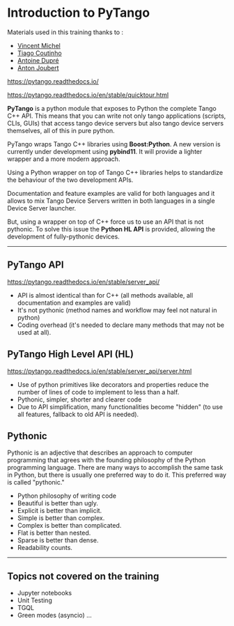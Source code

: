 # Introduction to PyTango

Materials used in this training thanks to : 

* [Vincent Michel](https://github.com/vxgmichel)
* [Tiago Coutinho](https://github.com/tiagocoutinho)
* [Antoine Dupré](https://github.com/AntoineDupre)
* [Anton Joubert](https://github.com/ajoubertza)

https://pytango.readthedocs.io/

https://pytango.readthedocs.io/en/stable/quicktour.html

**PyTango** is a python module that exposes to Python the complete Tango C++ API. This means that you can write not only tango applications (scripts, CLIs, GUIs) that access tango device servers but also tango device servers themselves, all of this in pure python.

PyTango wraps Tango C++ libraries using **Boost:Python**. A new version is currently under development using **pybind11**. It will provide a lighter wrapper and a more modern approach.

Using a Python wrapper on top of Tango C++ libraries helps to standardize the behaviour of the two development APIs. 

Documentation and feature examples are valid for both languages and it allows to mix Tango Device Servers written in both languages in a single Device Server launcher.

But, using a wrapper on top of C++ force us to use an API that is not pythonic. To solve this issue the **Python HL API** is provided, allowing the development of fully-pythonic devices.

----

## PyTango API

https://pytango.readthedocs.io/en/stable/server_api/

* API is almost identical than for C++ (all methods available, all documentation and examples are valid)
* It's not pythonic (method names and workflow may feel not natural in python)
* Coding overhead (it's needed to declare many methods that may not be used at all).

## PyTango High Level API (HL)

https://pytango.readthedocs.io/en/stable/server_api/server.html

* Use of python primitives like decorators and properties reduce the number of lines of code to implement 
to less than a half.
* Pythonic, simpler, shorter and clearer code
* Due to API simplification, many functionalities become "hidden" (to use all features, fallback to old API is needed).

## Pythonic

Pythonic is an adjective that describes an approach to computer programming that agrees with the founding philosophy of the Python programming language. There are many ways to accomplish the same task in Python, but there is usually one preferred way to do it. This preferred way is called "pythonic."

* Python philosophy of writing code
* Beautiful is better than ugly.
* Explicit is better than implicit.
* Simple is better than complex.
* Complex is better than complicated.
* Flat is better than nested.
* Sparse is better than dense.
* Readability counts.

----

## Topics not covered on the training

 * Jupyter notebooks
 * Unit Testing
 * TGQL
 * Green modes (asyncio)
 ...
